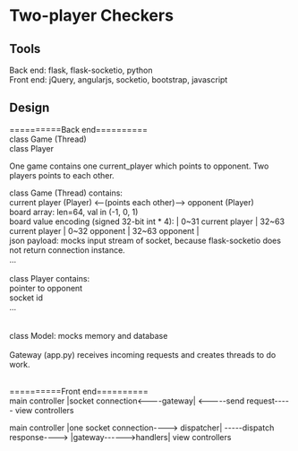 # Two-player Checkers

## Tools
Back end: flask, flask-socketio, python </br>
Front end: jQuery, angularjs, socketio, bootstrap, javascript </br>

## Design
==========Back end==========</br>
class Game (Thread)</br>
class Player</br>

One game contains one current_player which points to opponent. Two players points to each other.</br>

class Game (Thread) contains: </br>
    current player (Player) <--(points each other)--> opponent (Player)</br>
    board array: len=64, val in (-1, 0, 1)</br>
    board value encoding (signed 32-bit int * 4): | 0~31 current player | 32~63 current player | 0~32 opponent | 32~63 opponent | </br>
    json payload: mocks input stream of socket, because flask-socketio does not return connection instance. </br>
    ...</br>
</br>
class Player contains: </br>
    pointer to opponent</br>
    socket id</br>
    ...</br>
</br>    
class Model: mocks memory and database</br>
</br>
Gateway (app.py) receives incoming requests and creates threads to do work.</br>

</br>
==========Front end==========</br>
main controller |socket connection<----gateway| <-----send request-----  view controllers </br>

main controller |one socket connection----> dispatcher| -----dispatch response----> |gateway------>handlers| view controllers </br>


    
 

